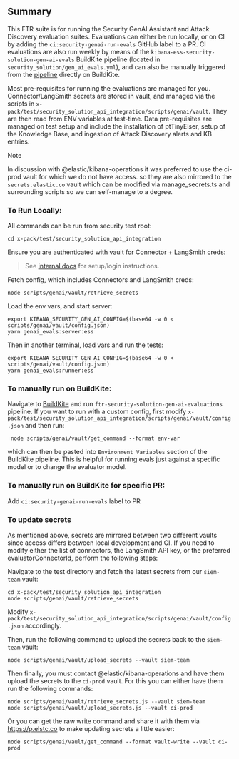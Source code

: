 ## Summary

This FTR suite is for running the Security GenAI Assistant and Attack Discovery evaluation suites. Evaluations can either be run locally, or on CI by adding the `ci:security-genai-run-evals` GitHub label to a PR. CI evaluations are also run weekly by means of the `kibana-ess-security-solution-gen-ai-evals` BuildKite pipeline (located in `security_solution/gen_ai_evals.yml`), and can also be manually triggered from the [pipeline](https://buildkite.com/elastic/kibana-ess-security-solution-gen-ai-evals) directly on BuildKite.

Most pre-requisites for running the evaluations are managed for you. Connector/LangSmith secrets are stored in vault, and managed via the scripts in `x-pack/test/security_solution_api_integration/scripts/genai/vault`. They are then read from ENV variables at test-time. Data pre-requisites are managed on test setup and include the installation of ptTinyElser, setup of the Knowledge Base, and ingestion of Attack Discovery alerts and KB entries.

> [!NOTE]
> In discussion with @elastic/kibana-operations it was preferred to use the ci-prod vault for which we do not have access. so they are also mirrored to the `secrets.elastic.co` vault which can be modified via manage_secrets.ts and surrounding scripts so we can self-manage to a degree.

### To Run Locally:

All commands can be run from security test root:

```
cd x-pack/test/security_solution_api_integration
```

Ensure you are authenticated with vault for Connector + LangSmith creds:

> See [internal docs](https://github.com/elastic/infra/blob/master/docs/vault/README.md#login-with-your-okta) for setup/login instructions.

Fetch config, which includes Connectors and LangSmith creds:

```
node scripts/genai/vault/retrieve_secrets  
```

Load the env vars, and start server:
```
export KIBANA_SECURITY_GEN_AI_CONFIG=$(base64 -w 0 < scripts/genai/vault/config.json)
yarn genai_evals:server:ess
```

Then in another terminal, load vars and run the tests:
```
export KIBANA_SECURITY_GEN_AI_CONFIG=$(base64 -w 0 < scripts/genai/vault/config.json)
yarn genai_evals:runner:ess
```

### To manually run on BuildKite:
Navigate to [BuildKite](https://buildkite.com/elastic/kibana-ess-security-solution-gen-ai-evals) and run `ftr-security-solution-gen-ai-evaluations` pipeline. If you want to run with a custom config, first modify `x-pack/test/security_solution_api_integration/scripts/genai/vault/config.json` and then run:

```
 node scripts/genai/vault/get_command --format env-var 
```

which can then be pasted into `Environment Variables` section of the BuildKite pipeline. This is helpful for running evals just against a specific model or to change the evaluator model.

### To manually run on BuildKite for specific PR:
Add `ci:security-genai-run-evals` label to PR

### To update secrets

As mentioned above, secrets are mirrored between two different vaults since access differs between local development and CI. If you need to modify either the list of connectors, the LangSmith API key, or the preferred evaluatorConnectorId, perform the following steps:

Navigate to the test directory and fetch the latest secrets from our `siem-team` vault:

```
cd x-pack/test/security_solution_api_integration
node scripts/genai/vault/retrieve_secrets
```

Modify `x-pack/test/security_solution_api_integration/scripts/genai/vault/config.json` accordingly.

Then, run the following command to upload the secrets back to the `siem-team` vault:

```
node scripts/genai/vault/upload_secrets --vault siem-team
```

Then finally, you must contact @elastic/kibana-operations and have them upload the secrets to the `ci-prod` vault. For this you can either have them run the following commands:

```
node scripts/genai/vault/retrieve_secrets.js --vault siem-team
node scripts/genai/vault/upload_secrets.js --vault ci-prod
```

Or you can get the raw write command and share it with them via https://p.elstc.co to make updating secrets a little easier:

```
node scripts/genai/vault/get_command --format vault-write --vault ci-prod
```
